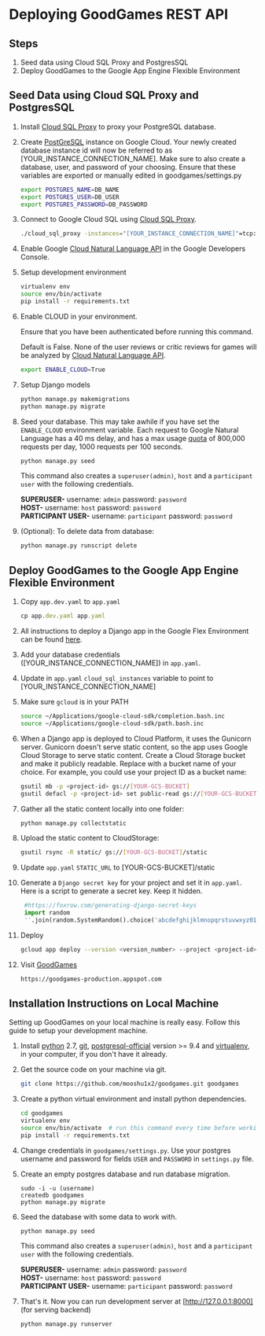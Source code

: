 Deploying GoodGames REST API
============================

Steps
-----

1. Seed data using Cloud SQL Proxy and PostgresSQL
2. Deploy GoodGames to the Google App Engine Flexible Environment

Seed Data using Cloud SQL Proxy and PostgresSQL
-----------------------------------------------

1. Install [Cloud SQL Proxy] to proxy your PostgreSQL database. 

1. Create [PostGreSQL] instance on Google Cloud. Your newly created database instance id will now 
   be referred to as [YOUR_INSTANCE_CONNECTION_NAME]. Make sure to also create a database, user, and password of your choosing.
   Ensure that these variables are exported or manually edited in goodgames/settings.py
   
   ```bash
   export POSTGRES_NAME=DB_NAME
   export POSTGRES_USER=DB_USER
   export POSTGRES_PASSWORD=DB_PASSWORD
   ```
   
1. Connect to Google Cloud SQL using [Cloud SQL Proxy].

    ```bash
    ./cloud_sql_proxy -instances="[YOUR_INSTANCE_CONNECTION_NAME]"=tcp:5432
    ```
1. Enable Google [Cloud Natural Language API] in the Google Developers Console.

1. Setup development environment

    ```bash
    virtualenv env
    source env/bin/activate
    pip install -r requirements.txt
    ```

1. Enable CLOUD in your environment.
    
    Ensure that you have been authenticated before running
    this command. 
    
    Default is False. None of the user reviews or critic reviews
    for games will be analyzed by [Cloud Natural Language API].
    
    ```bash
    export ENABLE_CLOUD=True
    ```
    
1. Setup Django models

    ```bash
    python manage.py makemigrations
    python manage.py migrate
    ```

1. Seed your database. This may take awhile if you have set the `ENABLE_CLOUD` 
   environment variable. Each request to Google Natural Language has a 40 ms delay, 
   and has a max usage [quota] of 800,000 requests per day, 1000 requests per 100 seconds. 

    ```bash
    python manage.py seed
    ```
    This command also creates a `superuser(admin)`, `host` and a `participant user` with the following credentials.

    **SUPERUSER-** username: `admin` password: `password`  
    **HOST-** username: `host` password: `password`  
    **PARTICIPANT USER-** username: `participant` password: `password`    

1. (Optional): To delete data from database:

    ```bash
    python manage.py runscript delete
    ```

Deploy GoodGames to the Google App Engine Flexible Environment
--------------------------------------------------------------
1. Copy `app.dev.yaml` to `app.yaml`
      ```javascript
      cp app.dev.yaml app.yaml
      ```

1. All instructions to deploy a Django app in the Google Flex Environment
   can be found [here](https://cloud.google.com/python/django/flexible-environment#deploy_the_app_to_the_app_engine_flexible_environment). 

1. Add your database credentials ([YOUR_INSTANCE_CONNECTION_NAME]) in `app.yaml`.

1. Update in `app.yaml` `cloud_sql_instances` variable to point to [YOUR_INSTANCE_CONNECTION_NAME]

1. Make sure `gcloud` is in your PATH

    ```bash
    source ~/Applications/google-cloud-sdk/completion.bash.inc
    source ~/Applications/google-cloud-sdk/path.bash.inc
    ```

1. When a Django app is deployed to Cloud Platform, it uses the Gunicorn server. Gunicorn doesn't serve static content, so the app uses Google Cloud Storage to serve static content.
Create a Cloud Storage bucket and make it publicly readable. Replace <your-gcs-bucket> with a bucket name of your choice. For example, you could use your project ID as a bucket name:

    ```bash
    gsutil mb -p <project-id> gs://[YOUR-GCS-BUCKET]
    gsutil defacl -p <project-id> set public-read gs://[YOUR-GCS-BUCKET]
    ```

1. Gather all the static content locally into one folder:

    ```bash
    python manage.py collectstatic
    ```
    
1. Upload the static content to CloudStorage:

    ```bash
    gsutil rsync -R static/ gs://[YOUR-GCS-BUCKET]/static
    ```
    
1. Update `app.yaml` `STATIC_URL` to [YOUR-GCS-BUCKET]/static 

1. Generate a `Django secret key` for your project and set it in `app.yaml`. 
   Here is a script to generate a secret key. Keep it hidden.
   ```python
    #https://foxrow.com/generating-django-secret-keys
    import random
    ''.join(random.SystemRandom().choice('abcdefghijklmnopqrstuvwxyz0123456789!@#$%^&*(-_=+)') for i in range(50))
   ```

1. Deploy

    ```bash
    gcloud app deploy --version <version_number> --project <project-id>
    ```

1. Visit [GoodGames]

    ```bash
    https://goodgames-production.appspot.com
    ```

Installation Instructions on Local Machine
------------------------------------------

Setting up GoodGames on your local machine is really easy.
Follow this guide to setup your development machine.

1. Install [python] 2.7, [git], [postgresql-official] version >= 9.4 and [virtualenv], in your computer, if you don't have it already.

1. Get the source code on your machine via git.

    ```bash
    git clone https://github.com/mooshu1x2/goodgames.git goodgames
    ```

1. Create a python virtual environment and install python dependencies.

    ```bash
    cd goodgames
    virtualenv env
    source env/bin/activate  # run this command every time before working on project
    pip install -r requirements.txt
    ```

4. Change credentials in `goodgames/settings.py`. Use your postgres username and password for fields `USER` and `PASSWORD` in `settings.py` file.

5. Create an empty postgres database and run database migration.
    ```
    sudo -i -u (username)
    createdb goodgames
    python manage.py migrate
    ```

6. Seed the database with some data to work with.

    ```
    python manage.py seed
    ```
    This command also creates a `superuser(admin)`, `host` and a `participant user` with the following credentials.

    **SUPERUSER-** username: `admin` password: `password`  
    **HOST-** username: `host` password: `password`  
    **PARTICIPANT USER-** username: `participant` password: `password`    

7. That's it. Now you can run development server at [http://127.0.0.1:8000] (for serving backend)

    ```
    python manage.py runserver
    ```
    
[GoodGames]: https://goodgames-production.appspot.com
[python]: https://www.python.org/download/releases/2.7/
[git]: https://git-scm.com/downloads
[virtualenv]: https://virtualenv.pypa.io/
[postgresql-official]: http://www.postgresql.org/download/
[http://127.0.0.1:8888]: http://127.0.0.1:8888
[http://127.0.0.1:8000]: http://127.0.0.1:8000
[Cloud SQL Proxy]: https://cloud.google.com/appengine/docs/flexible/python/using-cloud-sql-postgres#setting_up_your_local_environment
[quota]: https://cloud.google.com/natural-language/quotas
[PostGreSQL]: https://cloud.google.com/sql/docs/postgres/quickstart
[Cloud Natural Language API]: https://cloud.google.com/natural-language/